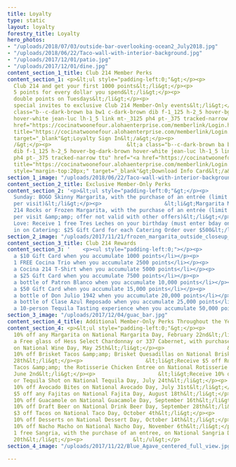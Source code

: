 ```yaml
---
title: Loyalty
type: static
layout: loyalty
forestry_title: Loyalty
hero_photos:
- "/uploads/2018/07/03/outside-bar-overlooking-ocean2_July2018.jpg"
- "/uploads/2018/06/22/Taco-wall-with-interior-background.jpg"
- "/uploads/2017/12/01/patio.jpg"
- "/uploads/2017/12/01/dine.jpg"
content_section_1_title: Club 214 Member Perks
content_section_1: <p>&lt;ul style="padding-left:0;"&gt;</p><p>                            &lt;li&gt;Join
  Club 214 and get your first 1000 points&lt;/li&gt;</p><p>                            &lt;li&gt;Earn
  5 points for every dollar you spend&lt;/li&gt;</p><p>                            &lt;li&gt;Earn
  double points on Tuesdays&lt;/li&gt;</p><p>                            &lt;li&gt;Receive
  special invites to exclusive Club 214 Member-Only events&lt;/li&gt;</p><p>                        &lt;/ul&gt;</p><p>                        &lt;a
  class="b--c-dark-brown ba bw1 c-dark-brown dib f-1_125 h-2_5 hover-bg-dark-brown
  hover-white jean-luc lh-1_5 link mt-_3125 ph4 pt-_375 tracked-narrow ttu" href="<a
  href="https://cocinatwoonefour.alohaenterprise.com/memberlink/Login.html?companyID=cto02"
  title="https://cocinatwoonefour.alohaenterprise.com/memberlink/Login.html?companyID=cto02">https://cocinatwoonefour.alohaenterprise.com/memberlink/Login.html?companyID=cto02</a>"
  target="_blank"&gt;Loyalty Sign In&lt;/a&gt;</p><p>                        &lt;br
  /&gt;</p><p>                        &lt;a class="b--c-dark-brown ba bw1 c-dark-brown
  dib f-1_125 h-2_5 hover-bg-dark-brown hover-white jean-luc lh-1_5 link mt-_3125
  ph4 pt-_375 tracked-narrow ttu" href="<a href="https://cocinatwoonefour.alohaenterprise.com/memberlink/Login.html?companyID=cto02"
  title="https://cocinatwoonefour.alohaenterprise.com/memberlink/Login.html?companyID=cto02">https://cocina214.com/assets/images/Club214_InfoCard_Jan_2019.pdf</a>"
  style="margin-top:20px;" target="_blank"&gt;Download Info Card&lt;/a&gt;</p>
section_1_image: "/uploads/2018/06/22/Taco-wall-with-interior-background.jpg"
content_section_2_title: Exclusive Member-Only Perks
content_section_2: '<p>&lt;ul style="padding-left:0;"&gt;</p><p>                    &lt;li&gt;Skinny
  Sunday: BOGO Skinny Margarita, with the purchase of an entrée (limit 1 per person,
  per visit)&lt;/li&gt;</p><p>                    &lt;li&gt;Margarita Monday: 1 Free
  214 Rocks or Frozen Margarita, with the purchase of an entrée (limit 1 per person,
  per visit &amp;amp; offer not valid with other offers)&lt;/li&gt;</p><p>                    &lt;li&gt;Birthday
  Love: Receive 1 free Tres Leches on your birthday (must enter bday on sign up)&lt;/li&gt;</p><p>                    &lt;li&gt;Cash
  in on Catering: $25 Gift Card for each Catering Order over $500&lt;/li&gt;</p><p>                &lt;/ul&gt;</p>'
section_2_image: "/uploads/2017/11/21/frozen_margarita_outside_closeup_w_limes.jpg"
content_section_3_title: Club 214 Rewards
content_section_3: '    <p><ul style="padding-left:0;"></p><p>                            <li>Earn
  a $10 Gift Card when you accumulate 1000 points</li></p><p>                            <li>Receive
  1 FREE Cocina Trio when you accumulate 2500 points</li></p><p>                            <li>Earn
  a Cocina 214 T-Shirt when you accumulate 5000 points</li></p><p>                            <li>Earn
  a $25 Gift Card when you accumulate 7500 points</li></p><p>                            <li>Earn
  a bottle of Patron Blanco when you accumulate 10,000 points</li></p><p>                            <li>Earn
  a $50 Gift Card when you accumulate 15,000 points</li></p><p>                            <li>Earn
  a bottle of Don Julio 1942 when you accumulate 20,000 points</li></p><p>                            <li>Earn
  a bottle of Clase Azul Reposado when you accumulate 25,000 points</li></p><p>                            <li>Earn
  a 10-person Tequila Tasting experience when you accumulate 50,000 points</li></p><p>                        </ul></p>'
section_3_image: "/uploads/2017/12/04/guac_bar.jpg"
content_section_4_title: Additional Member-Only Perks Throughout the Year
content_section_4: <p>&lt;ul style="padding-left:0;"&gt;</p><p>                    &lt;li&gt;Receive
  10% off any Margarita on National Margarita Day, February 22nd&lt;/li&gt;</p><p>                    &lt;li&gt;Receive
  a Free glass of Hess Select Chardonnay or 337 Cabernet, with purchase of an entree,
  on National Wine Day, May 25th&lt;/li&gt;</p><p>                    &lt;li&gt;Receive
  10% off Brisket Tacos &amp;amp; Brisket Quesadillas on National Brisket Day, May
  28th&lt;/li&gt;</p><p>                    &lt;li&gt;Receive $5 off Rotisserie Chicken
  Tacos &amp;amp; the Rotisserie Chicken Entree on National Rotisserie Chicken Day,
  June 2nd&lt;/li&gt;</p><p>                    &lt;li&gt;Receive 10% off any Margarita
  or Tequila Shot on National Tequila Day, July 24th&lt;/li&gt;</p><p>                    &lt;li&gt;Receive
  10% off Avocado Bites on National Avocado Day, July 31st&lt;/li&gt;</p><p>                    &lt;li&gt;Receive
  $5 off any Fajitas on National Fajita Day, August 18th&lt;/li&gt;</p><p>                    &lt;li&gt;Receive
  10% off Guacamole on National Guacamole Day, September 16th&lt;/li&gt;</p><p>                    &lt;li&gt;Receive
  10% off Draft Beer on National Drink Beer Day, September 28th&lt;/li&gt;</p><p>                    &lt;li&gt;Receive
  $3 off Tacos on National Taco Day, October 4th&lt;/li&gt;</p><p>                    &lt;li&gt;Receive
  10% off Desserts on National Dessert Day, October 14th&lt;/li&gt;</p><p>                    &lt;li&gt;Receive
  10% off Nacho Macho on National Nacho Day, November 6th&lt;/li&gt;</p><p>                    &lt;li&gt;Receive
  1 free Sangria, with the purchase of an entree, on National Sangria Day, December
  20th&lt;/li&gt;</p><p>                &lt;/ul&gt;</p>
section_4_image: "/uploads/2017/11/22/Blue_Agave_centered_full_view.jpg"

---
```

